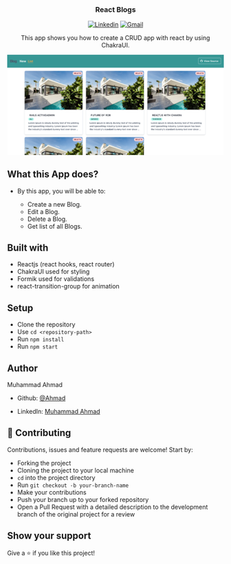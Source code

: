 <h3 align="center">React Blogs</h3>

<div align="center">

[![Linkedin](https://img.shields.io/badge/-LinkedIn-blue?style=flat&logo=Linkedin&logoColor=white)](https://www.linkedin.com/in/muhammad-ahmad20/)
[![Gmail](https://img.shields.io/badge/-Gmail-c14438?style=flat&logo=Gmail&logoColor=white)](mailto:muhammad.ahmad8043@gmail.com)
</div>
<p align="center">This app shows you how to create a CRUD app with react by using ChakraUI.</p>

![Home Page](/home_page.png) 

## What this App does?

- By this app, you will be able to:

  - Create a new Blog.
  - Edit a Blog.
  - Delete a Blog.
  - Get list of all Blogs.

## Built with

- Reactjs (react hooks, react router)
- ChakraUI used for styling 
- Formik used for validations
- react-transition-group for animation

## Setup

- Clone the repository
- Use `cd <repository-path>`
- Run `npm install`
- Run `npm start`

## Author

Muhammad Ahmad

- Github: [@Ahmad](https://github.com/MA-Ahmad)

- LinkedIn: [Muhammad Ahmad](https://www.linkedin.com/in/muhammad-ahmad20/)

## 🤝 Contributing

Contributions, issues and feature requests are welcome! Start by:

- Forking the project
- Cloning the project to your local machine
- `cd` into the project directory
- Run `git checkout -b your-branch-name`
- Make your contributions
- Push your branch up to your forked repository
- Open a Pull Request with a detailed description to the development branch of the original project for a review

## Show your support

Give a ⭐️ if you like this project!
